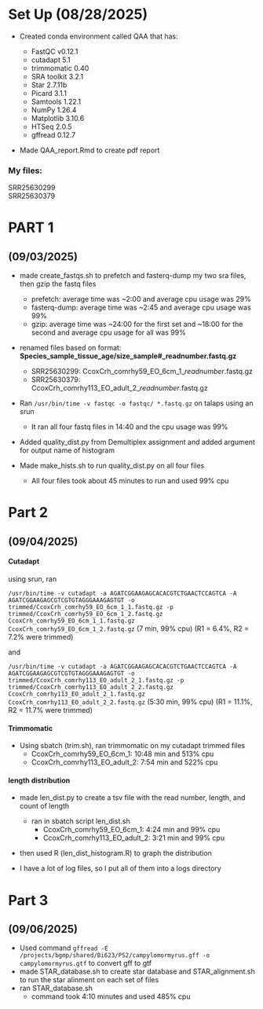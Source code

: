 # Set Up (08/28/2025)

- Created conda environment called QAA that has:
    - FastQC v0.12.1
    - cutadapt 5.1
    - trimmomatic 0.40
    - SRA toolkit 3.2.1
    - Star 2.7.11b
    - Picard 3.1.1
    - Samtools 1.22.1
    - NumPy 1.26.4
    - Matplotlib 3.10.6
    - HTSeq 2.0.5
    - gffread 0.12.7 

- Made QAA_report.Rmd to create pdf report

### My files:  
SRR25630299  
SRR25630379

# PART 1  
## (09/03/2025)

- made create_fastqs.sh to prefetch and fasterq-dump my two sra files, then gzip the fastq files
    - prefetch: average time was ~2:00 and average cpu usage was 29%
    - fasterq-dump: average time was ~2:45 and average cpu usage was 99%
    - gzip: average time was ~24:00 for the first set and ~18:00 for the second and average cpu usage for all was 99%

- renamed files based on format: **Species_sample_tissue_age/size_sample#_readnumber.fastq.gz**
    - SRR25630299: CcoxCrh_comrhy59_EO_6cm_1_*readnumber*.fastq.gz
    - SRR25630379: CcoxCrh_comrhy113_EO_adult_2_*readnumber*.fastq.gz

- Ran ```/usr/bin/time -v fastqc -o fastqc/ *.fastq.gz``` on talaps using an srun
    - It ran all four fastq files in 14:40 and the cpu usage was 99%

- Added quality_dist.py from Demultiplex assignment and added argument for output name of histogram
- Made make_hists.sh to run quality_dist.py on all four files
    - All four files took about 45 minutes to run and used 99% cpu


# Part 2  
## (09/04/2025)

#### Cutadapt
using srun, ran

```/usr/bin/time -v cutadapt -a AGATCGGAAGAGCACACGTCTGAACTCCAGTCA -A AGATCGGAAGAGCGTCGTGTAGGGAAAGAGTGT -o trimmed/CcoxCrh_comrhy59_EO_6cm_1_1.fastq.gz -p trimmed/CcoxCrh_comrhy59_EO_6cm_1_2.fastq.gz CcoxCrh_comrhy59_EO_6cm_1_1.fastq.gz CcoxCrh_comrhy59_EO_6cm_1_2.fastq.gz``` (7 min, 99% cpu) (R1 = 6.4%, R2 = 7.2% were trimmed)

and

```/usr/bin/time -v cutadapt -a AGATCGGAAGAGCACACGTCTGAACTCCAGTCA -A AGATCGGAAGAGCGTCGTGTAGGGAAAGAGTGT -o trimmed/CcoxCrh_comrhy113_EO_adult_2_1.fastq.gz -p trimmed/CcoxCrh_comrhy113_EO_adult_2_2.fastq.gz CcoxCrh_comrhy113_EO_adult_2_1.fastq.gz CcoxCrh_comrhy113_EO_adult_2_2.fastq.gz``` (5:30 min, 99% cpu) (R1 = 11.1%, R2 = 11.7% were trimmed)

#### Trimmomatic

- Using sbatch (trim.sh), ran trimmomatic on my cutadapt trimmed files
    - CcoxCrh_comrhy59_EO_6cm_1: 10:48 min and 513% cpu
    - CcoxCrh_comrhy113_EO_adult_2: 7:54 min and 522% cpu

#### length distribution

- made len_dist.py to create a tsv file with the read number, length, and count of length
    - ran in sbatch script len_dist.sh
        - CcoxCrh_comrhy59_EO_6cm_1: 4:24 min and 99% cpu
        - CcoxCrh_comrhy113_EO_adult_2: 3:21 min and 99% cpu
- then used R (len_dist_histogram.R) to graph the distribution

- I have a lot of log files, so I put all of them into a logs directory


# Part 3  
## (09/06/2025)

- Used command ```gffread -E /projects/bgmp/shared/Bi623/PS2/campylomormyrus.gff -o campylomormyrus.gtf``` to convert gff to gtf
- made STAR_database.sh to create star database and STAR_alignment.sh to run the star alinment on each set of files
- ran STAR_database.sh
    - command took 4:10 minutes and used 485% cpu
